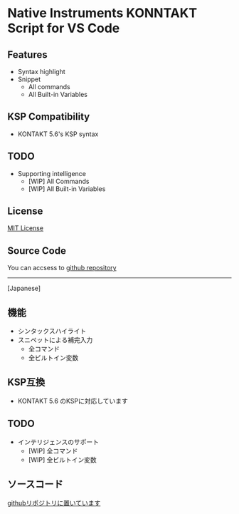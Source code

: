 # Native Instruments KONNTAKT Script for VS Code

## Features

- Syntax highlight
- Snippet
	- All commands
	- All Built-in Variables

## KSP Compatibility

- KONTAKT 5.6's KSP syntax

## TODO

- Supporting intelligence
	- [WIP] All Commands
	- [WIP] All Built-in Variables

## License

[MIT License](https://github.com/r-koubou/vscode-syntax-for-ksp/blob/master/LICENSE)

## Source Code

You can accsess to [github repository](https://github.com/r-koubou/vscode-syntax-for-ksp)

----

[Japanese]

## 機能

- シンタックスハイライト
- スニペットによる補完入力
	- 全コマンド
	- 全ビルトイン変数

## KSP互換

- KONTAKT 5.6 のKSPに対応しています

## TODO

- インテリジェンスのサポート
	- [WIP] 全コマンド
	- [WIP] 全ビルトイン変数

## ソースコード

[githubリポジトリに置いています](https://github.com/r-koubou/vscode-syntax-for-ksp)